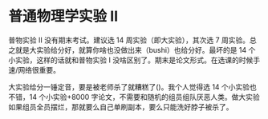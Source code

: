 # 普通物理学实验 Ⅱ

普物实验 Ⅱ 没有期末考试。建议选 14 周实验（即大实验），其次选 7 周实验。总之就是大实验给分好，就算你啥也没做出来（bushi）也给分好。最坏的是 14 个小实验，这样的话就和普物实验 Ⅰ 没啥区别了。期末是论文形式。在选课的时候手速/网络很重要。

大实验给分一锤定音，要是被老师杀了就糟糕了()。我个人觉得选 14 个小实验也不错，14 个小实验+8000 字论文，不需要和随机的组员组队厌恶人类。做大实验如果组员全员摆烂，那就要么自己单刷副本，要么只能洗好脖子被杀了。
